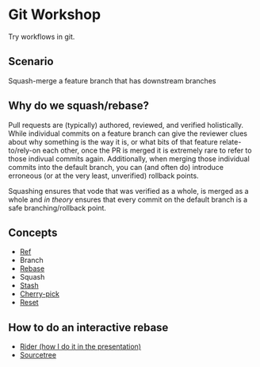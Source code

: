 # Git Workshop

Try workflows in git.

## Scenario

Squash-merge a feature branch that has downstream branches

## Why do we squash/rebase?

Pull requests are (typically) authored, reviewed, and verified holistically. While individual commits on a feature branch can give the reviewer clues about why something is the way it is, or what bits of that feature relate-to/rely-on each other, once the PR is merged it is extremely rare to refer to those indivual commits again. Additionally, when merging those individual commits into the default branch, you can (and often do) introduce erroneous (or at the very least, unverified) rollback points.

Squashing ensures that vode that was verified as a whole, is merged as a whole and _in theory_ ensures that every commit on the default branch is a safe branching/rollback point.

## Concepts

- [Ref](https://www.atlassian.com/git/tutorials/refs-and-the-reflog)
- Branch
- [Rebase](https://www.atlassian.com/git/tutorials/rewriting-history/git-rebase)
- Squash
- [Stash](https://www.atlassian.com/git/tutorials/saving-changes/git-stash)
- [Cherry-pick](https://www.atlassian.com/git/tutorials/cherry-pick)
- [Reset](https://www.atlassian.com/git/tutorials/undoing-changes/git-reset)

## How to do an interactive rebase

- [Rider (how I do it in the presentation)](https://www.jetbrains.com/help/rider/Edit_project_history.html#interactive-rebase-onto-branch)
- [Sourcetree](https://www.atlassian.com/blog/sourcetree/interactive-rebase-sourcetree)
